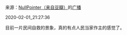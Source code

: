 来源：[NullPointer（来自豆瓣）](https://www.douban.com/people/NullPointer/)的[广播](https://www.douban.com/people/NullPointer/status/2785304686/)


2020-02-01_21:27:36


目前一片民间自救的景象，真的有点人民当家作主的感觉了。
